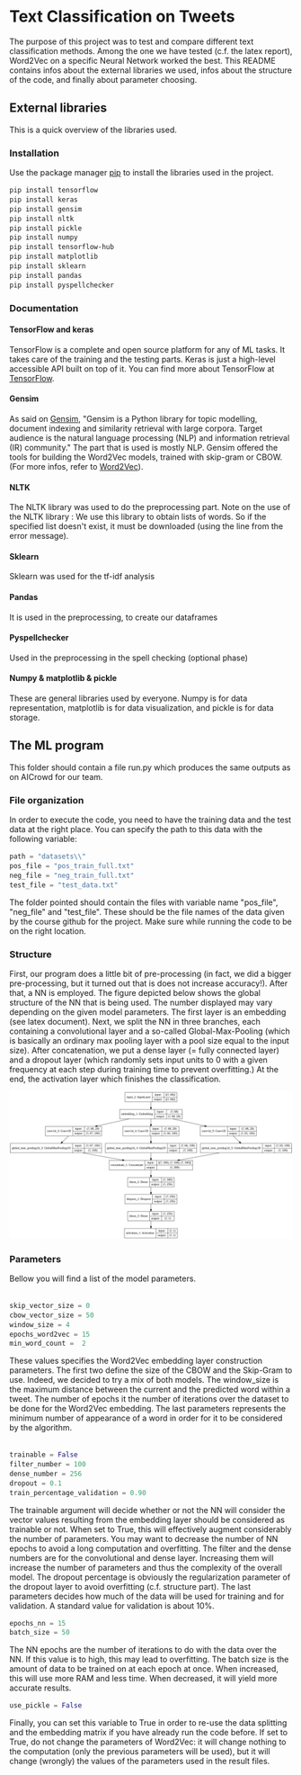 # Text Classification on Tweets

The purpose of this project was to test and compare different text classification methods. Among the one we have tested (c.f. the latex report), Word2Vec on a specific Neural Network worked the best. This README contains infos about the external libraries we used, infos about the structure of the code, and finally about parameter choosing.

## External libraries
This is a quick overview of the libraries used.
### Installation

Use the package manager [pip](https://pip.pypa.io/en/stable/) to install the libraries used in the project.

```bash
pip install tensorflow
pip install keras
pip install gensim
pip install nltk
pip install pickle
pip install numpy
pip install tensorflow-hub
pip install matplotlib
pip install sklearn
pip install pandas
pip install pyspellchecker
```

### Documentation

#### TensorFlow and keras

TensorFlow is a complete and open source platform for any  of ML tasks. It takes care of the training and the testing parts. Keras is  just a high-level accessible API built on top of it. You can find more about TensorFlow at [TensorFlow](https://www.tensorflow.org).

#### Gensim

As said on [Gensim](https://pypi.org/project/gensim/), "Gensim is a Python library for topic modelling, document indexing and similarity retrieval with large corpora. Target audience is the natural language processing (NLP) and information retrieval (IR) community." The part that is used is mostly NLP. Gensim offered the tools for building the Word2Vec models, trained with skip-gram or CBOW. (For more infos, refer to [Word2Vec](https://radimrehurek.com/gensim/models/word2vec.html)).

#### NLTK

The NLTK library was used to do the preprocessing part.
Note on the use of the NLTK library : We use this library to obtain lists of words. So if the specified list doesn't exist, it must be downloaded (using the line from the error message).

#### Sklearn

Sklearn was used for the tf-idf analysis

#### Pandas 

It is used in the preprocessing, to create our dataframes

#### Pyspellchecker

Used in the preprocessing in the spell checking (optional phase)

#### Numpy & matplotlib & pickle

These are general libraries used by everyone. Numpy is for data representation, matplotlib is for data visualization, and pickle is for data storage.


## The ML program

This folder should contain a file run.py which produces the same outputs as on AICrowd for our team. 

### File organization

In order to execute the code, you need to have the training data and the test data at the right place. You can specify the path to this data with the following variable: 

```python
path = "datasets\\"
pos_file = "pos_train_full.txt"
neg_file = "neg_train_full.txt"
test_file = "test_data.txt"
```
The folder pointed should contain the files with variable name "pos_file", "neg_file" and "test_file". These should be the file names of the data given by the course github for the project. Make sure while running the code to be on the right location.

### Structure

First, our program does a little bit of pre-processing (in fact, we did a bigger pre-processing, but it turned out that is does not increase accuracy!). After that, a NN is employed. The figure depicted below shows the global structure of the NN that is being used. The number displayed may vary depending on the given model parameters. The first layer is an embedding (see latex document). Next, we split the NN in three branches, each containing a convolutional layer and a so-called Global-Max-Pooling (which is basically an ordinary max pooling layer with a pool size equal to the input size). After concatenation, we put a dense layer (= fully connected layer) and a dropout layer (which randomly sets input units to 0 with a given frequency at each step during training time to prevent overfitting.) At the end, the activation layer which finishes the classification.

![NN](https://github.com/CS-433/cs-433-project-2-on_va_tout_casser/blob/main/NN_Model.png?raw=true)

### Parameters

Bellow you will find a list of the model parameters. 

```python

skip_vector_size = 0
cbow_vector_size = 50
window_size = 4
epochs_word2vec = 15
min_word_count =  2

```
These values specifies the Word2Vec embedding layer construction parameters. The first two define the size of the CBOW and the Skip-Gram to use. Indeed, we decided to try a mix of both models. The window_size is the maximum distance between the current and the predicted word within a tweet. The number of epochs it the number of iterations over the dataset to be done for the Word2Vec embedding. The last parameters represents the minimum number of appearance of a word in order for it to be considered by the algorithm.
```python

trainable = False
filter_number = 100
dense_number = 256
dropout = 0.1
train_percentage_validation = 0.90
```

The trainable argument will decide whether or not the NN will consider the vector values resulting from the embedding layer should be considered as trainable or not. When set to True, this will effectively augment considerably the number of parameters. You may want to decrease the number of NN epochs to avoid a long computation and overfitting. The filter and the dense numbers are for the convolutional and dense layer. Increasing them will increase the number of parameters and thus the complexity of the overall model. The dropout percentage is obviously the regularization parameter of the dropout layer to avoid overfitting (c.f. structure part). The last parameters decides how much of the data will be used for training and for validation. A standard value for validation is about 10%. 


```python
epochs_nn = 15
batch_size = 50
```

The NN epochs are the number of iterations to do with the data over the NN. If this value is to high, this may lead to overfitting. The batch size is the amount of data to be trained on at each epoch at once. When increased, this will use more RAM and less time. When decreased, it will yield more accurate results. 


```python
use_pickle = False
```

Finally, you can set this variable to True in order to re-use the data splitting and the embedding matrix if you have already run the code before. If set to True, do not change the parameters of Word2Vec: it will change nothing to the computation (only the previous parameters will be used), but it will change (wrongly) the values of the parameters used in the result files.
